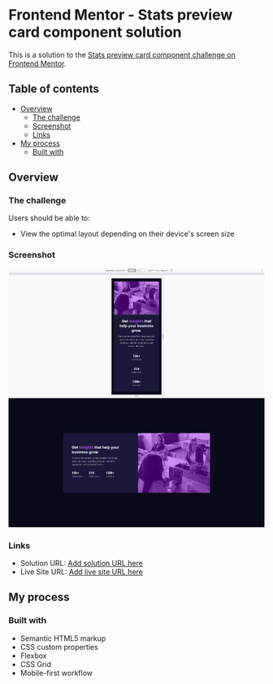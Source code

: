 # Frontend Mentor - Stats preview card component solution

This is a solution to the [Stats preview card component challenge on Frontend Mentor](https://www.frontendmentor.io/challenges/stats-preview-card-component-8JqbgoU62).

## Table of contents

- [Overview](#overview)
  - [The challenge](#the-challenge)
  - [Screenshot](#screenshot)
  - [Links](#links)
- [My process](#my-process)
  - [Built with](#built-with)

## Overview

### The challenge

Users should be able to:

- View the optimal layout depending on their device's screen size

### Screenshot

![](./images/mobile.png)
![](./images/desktop.png)


### Links

- Solution URL: [Add solution URL here](https://www.frontendmentor.io/solutions/stats-preview-card-component-with-basic-htmlcss-vZojZiSmHY)
- Live Site URL: [Add live site URL here](https://main-stats-preview-component.netlify.app/)

## My process

### Built with

- Semantic HTML5 markup
- CSS custom properties
- Flexbox
- CSS Grid
- Mobile-first workflow

